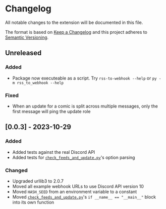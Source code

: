 # Changelog

All notable changes to the extension will be documented in this file.

The format is based on [Keep a Changelog](http://keepachangelog.com/en/1.0.0/) and this project adheres to [Semantic Versioning](http://semver.org/spec/v2.0.0.html).

## Unreleased

### Added

- Package now executeable as a script. Try `rss-to-webhook --help` or `py -m rss_to_webhook --help`
  
### Fixed

- When an update for a comic is split across multiple messages, only the first message will ping the update role

## [0.0.3] - 2023-10-29

### Added

- Added tests against the real Discord API
- Added tests for [`check_feeds_and_update.py`](src/rss_to_webhook/check_feeds_and_update.py)'s option parsing

### Changed

- Upgraded urllib3 to 2.0.7
- Moved all example webhook URLs to use Discord API version 10
- Moved `HASH_SEED` from an environment variable to a constant
- Moved [`check_feeds_and_update.py`](src/rss_to_webhook/check_feeds_and_update.py)'s `if __name__ == "__main__"` block into its own function

